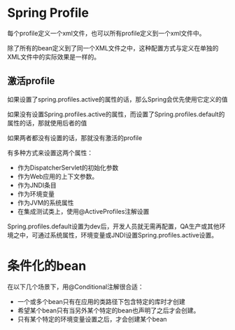 # Spring Profile
每个profile定义一个xml文件，也可以所有profile定义到一个xml文件中。

除了所有的bean定义到了同一个XML文件之中，这种配置方式与定义在单独的XML文件中的实际效果是一样的。

## 激活profile
如果设置了spring.profiles.active的属性的话，那么Spring会优先使用它定义的值

如果没有设置Spring.profiles.active的属性，而设置了Spring.profiles.default的属性的话，那就使用后者的值

如果两者都没有设置的话，那就没有激活的profile

有多种方式来设置这两个属性：
- 作为DispatcherServlet的初始化参数
- 作为Web应用的上下文参数。
- 作为JNDI条目
- 作为环境变量
- 作为JVM的系统属性
- 在集成测试类上，使用@ActiveProfiles注解设置

Spring.profiles.default设置为dev后，开发人员就无需再配置，QA生产或其他环境之中，可通过系统属性，环境变量或JNDI设置Spring.profiles.active设置。

# 条件化的bean
在以下几个场景下，用@Conditional注解很合适：
- 一个或多个bean只有在应用的类路径下包含特定的库时才创建
- 希望某个bean只有当另外某个特定的bean也声明了之后才会创建。
- 只有某个特定的环境变量设置之后，才会创建某个bean


